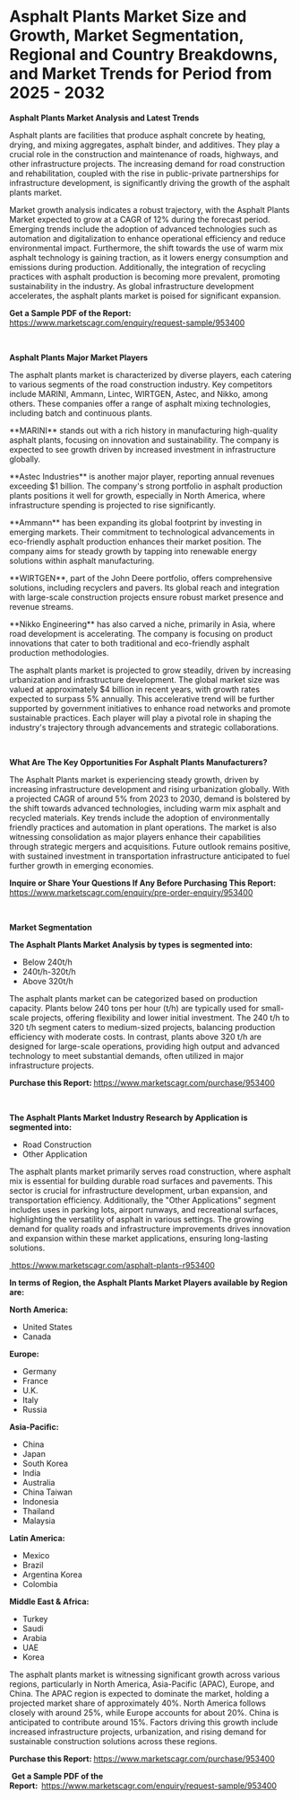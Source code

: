 <p><h1>Asphalt Plants Market Size and Growth, Market Segmentation, Regional and Country Breakdowns, and Market Trends for Period from 2025 -  2032</h1></p><p><strong>Asphalt Plants Market Analysis and Latest Trends</strong></p>
<p><p>Asphalt plants are facilities that produce asphalt concrete by heating, drying, and mixing aggregates, asphalt binder, and additives. They play a crucial role in the construction and maintenance of roads, highways, and other infrastructure projects. The increasing demand for road construction and rehabilitation, coupled with the rise in public-private partnerships for infrastructure development, is significantly driving the growth of the asphalt plants market.</p><p>Market growth analysis indicates a robust trajectory, with the Asphalt Plants Market expected to grow at a CAGR of 12% during the forecast period. Emerging trends include the adoption of advanced technologies such as automation and digitalization to enhance operational efficiency and reduce environmental impact. Furthermore, the shift towards the use of warm mix asphalt technology is gaining traction, as it lowers energy consumption and emissions during production. Additionally, the integration of recycling practices with asphalt production is becoming more prevalent, promoting sustainability in the industry. As global infrastructure development accelerates, the asphalt plants market is poised for significant expansion.</p></p>
<p><strong>Get a Sample PDF of the Report:&nbsp;</strong> <a href="https://www.marketscagr.com/enquiry/request-sample/953400?utm_campaign=3651&utm_medium=2&utm_source=Github&utm_content=ia&utm_term=18042025&utm_id=asphalt-plants">https://www.marketscagr.com/enquiry/request-sample/953400</a></p>
<p>&nbsp;</p>
<p><strong>Asphalt Plants Major Market Players</strong></p>
<p><p>The asphalt plants market is characterized by diverse players, each catering to various segments of the road construction industry. Key competitors include MARINI, Ammann, Lintec, WIRTGEN, Astec, and Nikko, among others. These companies offer a range of asphalt mixing technologies, including batch and continuous plants.</p><p>**MARINI** stands out with a rich history in manufacturing high-quality asphalt plants, focusing on innovation and sustainability. The company is expected to see growth driven by increased investment in infrastructure globally.</p><p>**Astec Industries** is another major player, reporting annual revenues exceeding $1 billion. The company's strong portfolio in asphalt production plants positions it well for growth, especially in North America, where infrastructure spending is projected to rise significantly.</p><p>**Ammann** has been expanding its global footprint by investing in emerging markets. Their commitment to technological advancements in eco-friendly asphalt production enhances their market position. The company aims for steady growth by tapping into renewable energy solutions within asphalt manufacturing.</p><p>**WIRTGEN**, part of the John Deere portfolio, offers comprehensive solutions, including recyclers and pavers. Its global reach and integration with large-scale construction projects ensure robust market presence and revenue streams.</p><p>**Nikko Engineering** has also carved a niche, primarily in Asia, where road development is accelerating. The company is focusing on product innovations that cater to both traditional and eco-friendly asphalt production methodologies.</p><p>The asphalt plants market is projected to grow steadily, driven by increasing urbanization and infrastructure development. The global market size was valued at approximately $4 billion in recent years, with growth rates expected to surpass 5% annually. This accelerative trend will be further supported by government initiatives to enhance road networks and promote sustainable practices. Each player will play a pivotal role in shaping the industry's trajectory through advancements and strategic collaborations.</p></p>
<p>&nbsp;</p>
<p><strong>What Are The Key Opportunities For Asphalt Plants Manufacturers?</strong></p>
<p><p>The Asphalt Plants market is experiencing steady growth, driven by increasing infrastructure development and rising urbanization globally. With a projected CAGR of around 5% from 2023 to 2030, demand is bolstered by the shift towards advanced technologies, including warm mix asphalt and recycled materials. Key trends include the adoption of environmentally friendly practices and automation in plant operations. The market is also witnessing consolidation as major players enhance their capabilities through strategic mergers and acquisitions. Future outlook remains positive, with sustained investment in transportation infrastructure anticipated to fuel further growth in emerging economies.</p></p>
<p><strong>Inquire or Share Your Questions If Any Before Purchasing This Report:</strong> <a href="https://www.marketscagr.com/enquiry/pre-order-enquiry/953400?utm_campaign=3651&utm_medium=2&utm_source=Github&utm_content=ia&utm_term=18042025&utm_id=asphalt-plants">https://www.marketscagr.com/enquiry/pre-order-enquiry/953400</a></p>
<p>&nbsp;</p>
<p><strong>Market Segmentation</strong></p>
<p><strong>The Asphalt Plants Market Analysis by types is segmented into:</strong></p>
<p><ul><li>Below 240t/h</li><li>240t/h-320t/h</li><li>Above 320t/h</li></ul></p>
<p><p>The asphalt plants market can be categorized based on production capacity. Plants below 240 tons per hour (t/h) are typically used for small-scale projects, offering flexibility and lower initial investment. The 240 t/h to 320 t/h segment caters to medium-sized projects, balancing production efficiency with moderate costs. In contrast, plants above 320 t/h are designed for large-scale operations, providing high output and advanced technology to meet substantial demands, often utilized in major infrastructure projects.</p></p>
<p><strong>Purchase this Report:&nbsp;</strong><a href="https://www.marketscagr.com/purchase/953400?utm_campaign=3651&utm_medium=2&utm_source=Github&utm_content=ia&utm_term=18042025&utm_id=asphalt-plants">https://www.marketscagr.com/purchase/953400</a></p>
<p>&nbsp;</p>
<p><strong>The Asphalt Plants Market Industry Research by Application is segmented into:</strong></p>
<p><ul><li>Road Construction</li><li>Other Application</li></ul></p>
<p><p>The asphalt plants market primarily serves road construction, where asphalt mix is essential for building durable road surfaces and pavements. This sector is crucial for infrastructure development, urban expansion, and transportation efficiency. Additionally, the "Other Applications" segment includes uses in parking lots, airport runways, and recreational surfaces, highlighting the versatility of asphalt in various settings. The growing demand for quality roads and infrastructure improvements drives innovation and expansion within these market applications, ensuring long-lasting solutions.</p></p>
<p><a href="https://www.marketscagr.com/asphalt-plants-r953400?utm_campaign=3651&utm_medium=2&utm_source=Github&utm_content=ia&utm_term=18042025&utm_id=asphalt-plants">&nbsp;https://www.marketscagr.com/asphalt-plants-r953400</a></p>
<p><strong>In terms of Region, the Asphalt Plants Market Players available by Region are:</strong></p>
<p>
    <p> <strong> North America: </strong>
        <ul>
            <li>United States</li>
            <li>Canada</li>
        </ul>
        </p> 
    <p> <strong> Europe: </strong>
        <ul>
            <li>Germany</li>
            <li>France</li>
            <li>U.K.</li>
            <li>Italy</li>
            <li>Russia</li>
        </ul>
        </p> 
    <p> <strong> Asia-Pacific: </strong>
        <ul>
            <li>China</li>
            <li>Japan</li>
            <li>South Korea</li>
            <li>India</li>
            <li>Australia</li>
            <li>China Taiwan</li>
            <li>Indonesia</li>
            <li>Thailand</li>
            <li>Malaysia</li>
        </ul>
        </p> 
    <p> <strong> Latin America: </strong>
        <ul>
            <li>Mexico</li>
            <li>Brazil</li>
            <li>Argentina Korea</li>
            <li>Colombia</li>
        </ul>
        </p> 
    <p> <strong> Middle East & Africa: </strong>
        <ul>
            <li>Turkey</li>
            <li>Saudi</li>
            <li>Arabia</li>
            <li>UAE</li>
            <li>Korea</li>
        </ul>
    </p>
    </p>
<p><p>The asphalt plants market is witnessing significant growth across various regions, particularly in North America, Asia-Pacific (APAC), Europe, and China. The APAC region is expected to dominate the market, holding a projected market share of approximately 40%. North America follows closely with around 25%, while Europe accounts for about 20%. China is anticipated to contribute around 15%. Factors driving this growth include increased infrastructure projects, urbanization, and rising demand for sustainable construction solutions across these regions.</p></p>
<p><strong>Purchase this Report: </strong><a href="https://www.marketscagr.com/purchase/953400?utm_campaign=3651&utm_medium=2&utm_source=Github&utm_content=ia&utm_term=18042025&utm_id=asphalt-plants">https://www.marketscagr.com/purchase/953400</a></p>
<p>&nbsp;<strong>Get a Sample PDF of the Report:&nbsp;&nbsp;</strong><a href="https://www.marketscagr.com/enquiry/request-sample/953400?utm_campaign=3651&utm_medium=2&utm_source=Github&utm_content=ia&utm_term=18042025&utm_id=asphalt-plants">https://www.marketscagr.com/enquiry/request-sample/953400</a></p>
<p><strong></strong></p>
<p><p></p><p></p><p></p></p>